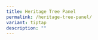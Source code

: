 ```yaml
---
title: Heritage Tree Panel
permalink: /heritage-tree-panel/
variant: tiptap
description: ""
---
```

